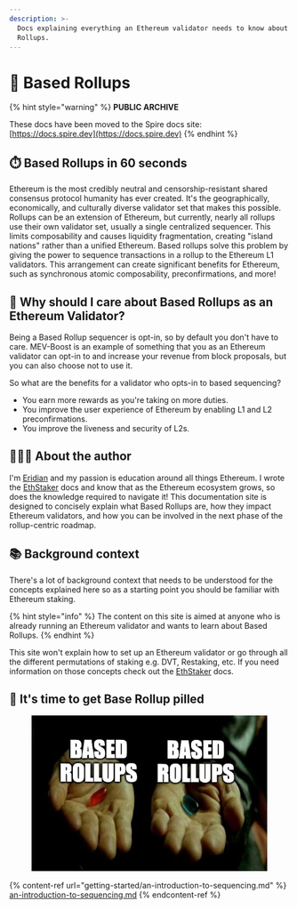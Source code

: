 ```yaml
---
description: >-
  Docs explaining everything an Ethereum validator needs to know about Based
  Rollups.
---
```


# 💎 Based Rollups

{% hint style="warning" %}
**PUBLIC ARCHIVE**

These docs have been moved to the Spire docs site: [https://docs.spire.dev](https://docs.spire.dev)
{% endhint %}

## ⏱️ Based Rollups in 60 seconds

Ethereum is the most credibly neutral and censorship-resistant shared consensus protocol humanity has ever created. It's the geographically, economically, and culturally diverse validator set that makes this possible. Rollups can be an extension of Ethereum, but currently, nearly all rollups use their own validator set, usually a single centralized sequencer. This limits composability and causes liquidity fragmentation, creating "island nations" rather than a unified Ethereum. Based rollups solve this problem by giving the power to sequence transactions in a rollup to the Ethereum L1 validators. This arrangement can create significant benefits for Ethereum, such as synchronous atomic composability, preconfirmations, and more!

## **🤔 Why should I care about Based Rollups as an Ethereum Validator?**

Being a Based Rollup sequencer is opt-in, so by default you don't have to care. MEV-Boost is an example of something that you as an Ethereum validator can opt-in to and increase your revenue from block proposals, but you can also choose not to use it.

So what are the benefits for a validator who opts-in to based sequencing?

* You earn more rewards as you're taking on more duties.
* You improve the user experience of Ethereum by enabling L1 and L2 preconfirmations.
* You improve the liveness and security of L2s.

## 👨🏻‍💻 About the author

I'm [Eridian](https://eridian.xyz) and my passion is education around all things Ethereum. I wrote the [EthStaker](https://docs.ethstaker.cc) docs and know that as the Ethereum ecosystem grows, so does the knowledge required to navigate it! This documentation site is designed to concisely explain what Based Rollups are, how they impact Ethereum validators, and how you can be involved in the next phase of the rollup-centric roadmap.

## 📚 Background context

There's a lot of background context that needs to be understood for the concepts explained here so as a starting point you should be familiar with Ethereum staking.

{% hint style="info" %}
The content on this site is aimed at anyone who is already running an Ethereum validator and wants to learn about Based Rollups.
{% endhint %}

This site won't explain how to set up an Ethereum validator or go through all the different permutations of staking e.g. DVT, Restaking, etc. If you need information on those concepts check out the [EthStaker](https://docs.ethstaker.cc/) docs.

## 💊 It's time to get Base Rollup pilled

<figure><img src=".gitbook/assets/image (1) (1) (1) (1).png" alt=""><figcaption></figcaption></figure>

{% content-ref url="getting-started/an-introduction-to-sequencing.md" %}
[an-introduction-to-sequencing.md](getting-started/an-introduction-to-sequencing.md)
{% endcontent-ref %}
